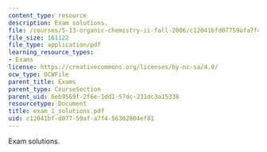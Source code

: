 ```yaml
---
content_type: resource
description: Exam solutions.
file: /courses/5-13-organic-chemistry-ii-fall-2006/c12041bfd07759afa7f456302804ef81_exam_1_solutions.pdf
file_size: 161122
file_type: application/pdf
learning_resource_types:
- Exams
license: https://creativecommons.org/licenses/by-nc-sa/4.0/
ocw_type: OCWFile
parent_title: Exams
parent_type: CourseSection
parent_uid: 6eb9569f-2f6e-1dd1-57dc-231dc3a15338
resourcetype: Document
title: exam_1_solutions.pdf
uid: c12041bf-d077-59af-a7f4-56302804ef81
---
```

Exam solutions.